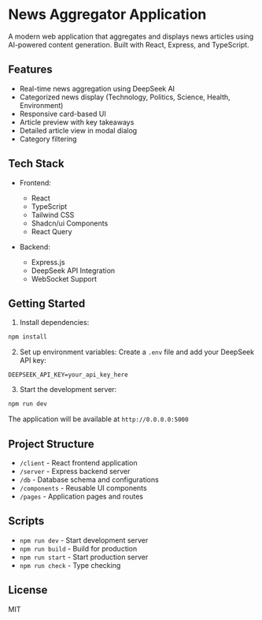 
# News Aggregator Application

A modern web application that aggregates and displays news articles using AI-powered content generation. Built with React, Express, and TypeScript.

## Features

- Real-time news aggregation using DeepSeek AI
- Categorized news display (Technology, Politics, Science, Health, Environment)
- Responsive card-based UI
- Article preview with key takeaways
- Detailed article view in modal dialog
- Category filtering

## Tech Stack

- Frontend:
  - React
  - TypeScript
  - Tailwind CSS
  - Shadcn/ui Components
  - React Query

- Backend:
  - Express.js
  - DeepSeek API Integration
  - WebSocket Support

## Getting Started

1. Install dependencies:
```bash
npm install
```

2. Set up environment variables:
Create a `.env` file and add your DeepSeek API key:
```
DEEPSEEK_API_KEY=your_api_key_here
```

3. Start the development server:
```bash
npm run dev
```

The application will be available at `http://0.0.0.0:5000`

## Project Structure

- `/client` - React frontend application
- `/server` - Express backend server
- `/db` - Database schema and configurations
- `/components` - Reusable UI components
- `/pages` - Application pages and routes

## Scripts

- `npm run dev` - Start development server
- `npm run build` - Build for production
- `npm run start` - Start production server
- `npm run check` - Type checking

## License

MIT
